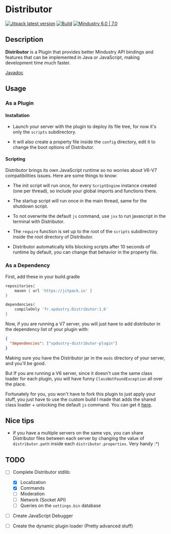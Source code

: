 # Distributor

[![Jitpack latest version](https://jitpack.io/v/Xpdustry/Distributor.svg)](https://jitpack.io/#Xpdustry/Distributor)
[![Build](https://github.com/Xpdustry/Distributor/actions/workflows/build.yml/badge.svg?branch=master)](https://github.com/Xpdustry/Distributor/actions/workflows/build.yml)
[![Mindustry 6.0 | 7.0 ](https://img.shields.io/badge/Mindustry-6.0%20%7C%207.0-ffd37f)](https://github.com/Anuken/Mindustry/releases)

## Description

**Distributor** is a Plugin that provides better Mindustry API bindings and features that can be implemented in Java or JavaScript, making development time much faster.

[Javadoc](https://javadoc.jitpack.io/fr/xpdustry/distributor/v1.7/javadoc/)

## Usage

### As a Plugin

#### Installation

- Launch your server with the plugin to deploy its file tree, for now it's only the `scripts` subdirectory.

- It will also create a property file inside the `config` directory, edit it to change the boot options of Distributor.

#### Scripting

Distributor brings its own JavaScript runtime so no worries about V6-V7 compatibilities issues. Here are some things to know:

- The init script will run once, for every `ScriptEngine` instance created (one per thread), so include your global imports and functions there.

- The startup script will run once in the main thread, same for the shutdown script.

- To not overwrite the default `js` command, use `jsx` to run javascript in the terminal with Distributor.

- The `require` function is set up to the root of the `scripts` subdirectory inside the root directory of Distributor.

- Distributor automatically kills blocking scripts after 10 seconds of runtime by default, you can change that behavior in the property file.

### As a Dependency

First, add these in your build.gradle

```gradle
repositories{
    maven { url 'https://jitpack.io' }
}

dependencies{
    compileOnly 'fr.xpdustry.Distributor:1.6'
}
```

Now, if you are running a V7 server, you will just have to add distributor in the dependency list of your plugin with:
```json
{
  "dependencies": ["xpdustry-distributor-plugin"]
}
```
Making sure you have the Distributor jar in the `mods` directory of your server, and you'll be good.

But If you are running a V6 server, since it doesn't use the same class loader for each plugin, you will have funny `ClassNotFoundException` all over the place.

Fortunately for you, you won't have to fork this plugin to just apply your stuff, you just have to use the custom build I made that adds the shared class loader + unlocking the default `js` command.
You can get it [here](https://github.com/Phinner/Mindustry/releases/tag/v126.3).

## Nice tips

- If you have a multiple servers on the same vps, you can share Distributor files between each server by changing the value of `distributor.path` inside each `distributor.properties`. Very handy :^)

## TODO

- [ ] Complete Distributor stdlib:
    - [X] Localization
    - [X] Commands
    - [ ] Moderation
    - [ ] Network (Socket API)
    - [ ] Queries on the `settings.bin` database

- [ ] Create JavaScript Debugger

- [ ] Create the dynamic plugin loader (Pretty advanced stuff)
